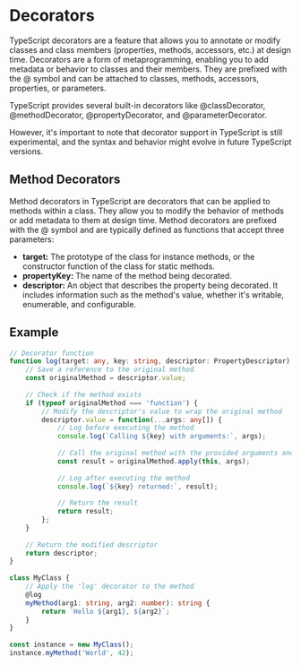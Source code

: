 # Decorators
 
TypeScript decorators are a feature that allows you to annotate or modify classes and class members (properties, methods, accessors, etc.) at design time. Decorators are a form of metaprogramming, enabling you to add metadata or behavior to classes and their members. They are prefixed with the @ symbol and can be attached to classes, methods, accessors, properties, or parameters.
 
TypeScript provides several built-in decorators like @classDecorator, @methodDecorator, @propertyDecorator, and @parameterDecorator.
 
However, it's important to note that decorator support in TypeScript is still experimental, and the syntax and behavior might evolve in future TypeScript versions.
 
## Method Decorators
 
Method decorators in TypeScript are decorators that can be applied to methods within a class. They allow you to modify the behavior of methods or add metadata to them at design time. Method decorators are prefixed with the @ symbol and are typically defined as functions that accept three parameters:
 
- **target:** The prototype of the class for instance methods, or the constructor function of the class for static methods.
- **propertyKey:** The name of the method being decorated.
- **descriptor:** An object that describes the property being decorated. It includes information such as the method's value, whether it's writable, enumerable, and configurable.
 
## Example
 
```ts
// Decorator function
function log(target: any, key: string, descriptor: PropertyDescriptor): PropertyDescriptor {
    // Save a reference to the original method
    const originalMethod = descriptor.value;
 
    // Check if the method exists
    if (typeof originalMethod === 'function') {
        // Modify the descriptor's value to wrap the original method
        descriptor.value = function(...args: any[]) {
            // Log before executing the method
            console.log(`Calling ${key} with arguments:`, args);
 
            // Call the original method with the provided arguments and context
            const result = originalMethod.apply(this, args);
 
            // Log after executing the method
            console.log(`${key} returned:`, result);
 
            // Return the result
            return result;
        };
    }
 
    // Return the modified descriptor
    return descriptor;
}
 
class MyClass {
    // Apply the 'log' decorator to the method
    @log
    myMethod(arg1: string, arg2: number): string {
        return `Hello ${arg1}, ${arg2}`;
    }
}
 
const instance = new MyClass();
instance.myMethod('World', 42);
 
```
